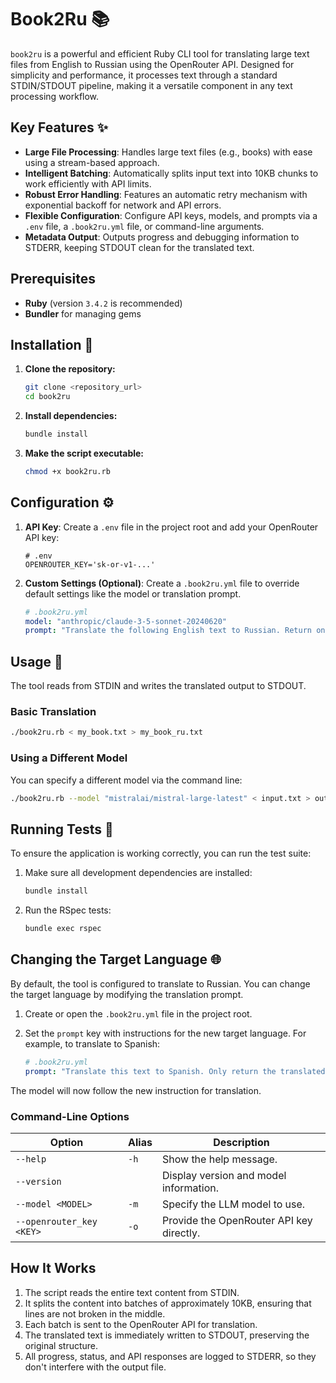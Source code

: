 # Book2Ru 📚

`book2ru` is a powerful and efficient Ruby CLI tool for translating large text files from English to Russian using the OpenRouter API. Designed for simplicity and performance, it processes text through a standard STDIN/STDOUT pipeline, making it a versatile component in any text processing workflow.

## Key Features ✨

- **Large File Processing**: Handles large text files (e.g., books) with ease using a stream-based approach.
- **Intelligent Batching**: Automatically splits input text into 10KB chunks to work efficiently with API limits.
- **Robust Error Handling**: Features an automatic retry mechanism with exponential backoff for network and API errors.
- **Flexible Configuration**: Configure API keys, models, and prompts via a `.env` file, a `.book2ru.yml` file, or command-line arguments.
- **Metadata Output**: Outputs progress and debugging information to STDERR, keeping STDOUT clean for the translated text.

## Prerequisites

- **Ruby** (version `3.4.2` is recommended)
- **Bundler** for managing gems

## Installation 🚀

1.  **Clone the repository:**
    ```bash
    git clone <repository_url>
    cd book2ru
    ```

2.  **Install dependencies:**
    ```bash
    bundle install
    ```

3.  **Make the script executable:**
    ```bash
    chmod +x book2ru.rb
    ```

## Configuration ⚙️

1.  **API Key**: Create a `.env` file in the project root and add your OpenRouter API key:

    ```env
    # .env
    OPENROUTER_KEY='sk-or-v1-...'
    ```

2.  **Custom Settings (Optional)**: Create a `.book2ru.yml` file to override default settings like the model or translation prompt.

    ```yaml
    # .book2ru.yml
    model: "anthropic/claude-3-5-sonnet-20240620"
    prompt: "Translate the following English text to Russian. Return only the translated text, preserving all original formatting and line breaks:"
    ```

## Usage 📖

The tool reads from STDIN and writes the translated output to STDOUT.

### Basic Translation

```bash
./book2ru.rb < my_book.txt > my_book_ru.txt
```

### Using a Different Model

You can specify a different model via the command line:

```bash
./book2ru.rb --model "mistralai/mistral-large-latest" < input.txt > output.txt
```

## Running Tests 🧪

To ensure the application is working correctly, you can run the test suite:

1.  Make sure all development dependencies are installed:
    ```bash
    bundle install
    ```

2.  Run the RSpec tests:
    ```bash
    bundle exec rspec
    ```

## Changing the Target Language 🌐

By default, the tool is configured to translate to Russian. You can change the target language by modifying the translation prompt.

1.  Create or open the `.book2ru.yml` file in the project root.
2.  Set the `prompt` key with instructions for the new target language. For example, to translate to Spanish:

    ```yaml
    # .book2ru.yml
    prompt: "Translate this text to Spanish. Only return the translated text, nothing else:"
    ```

The model will now follow the new instruction for translation.

### Command-Line Options

| Option               | Alias | Description                               |
| -------------------- | ----- | ----------------------------------------- |
| `--help`             | `-h`  | Show the help message.                    |
| `--version`          |       | Display version and model information.    |
| `--model <MODEL>`      | `-m`  | Specify the LLM model to use.             |
| `--openrouter_key <KEY>` | `-o`  | Provide the OpenRouter API key directly.  |

## How It Works

1.  The script reads the entire text content from STDIN.
2.  It splits the content into batches of approximately 10KB, ensuring that lines are not broken in the middle.
3.  Each batch is sent to the OpenRouter API for translation.
4.  The translated text is immediately written to STDOUT, preserving the original structure.
5.  All progress, status, and API responses are logged to STDERR, so they don't interfere with the output file.
